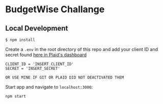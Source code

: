 # BudgetWise Challange

## Local Development

```
$ npm install
```

Create a `.env` in the root directory of this repo and add your client ID and secret found [here in Plaid's dashboard](https://dashboard.plaid.com/team/keys)

```
CLIENT_ID = 'INSERT_CLIENT_ID'
SECRET = 'INSERT_SECRET'

OR USE MINE IF GIT OR PLAID DID NOT DEACTIVATED THEM
```

Start app and navigate to `localhost:3000`:

```
npm start
```
